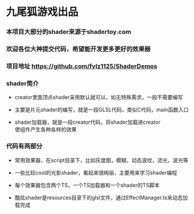 # 九尾狐游戏出品

### 本项目大部分的shader来源于shadertoy.com

### 欢迎各位大神提交代码，希望能开发更多更好的效果器

### 项目地址 https://github.com/fylz1125/ShaderDemos

### shader简介

- creator里面顶点shader采用默认就可以，如无特殊需求，一般不需要编写

- 主要是片元shader的编写，就是一段GLSL代码，类似C代码，main函数入口

- shader加载器，就是一段creator代码，将shader加载进creator<br>使组件产生各种各样的效果

### 代码有两部分
- 常用效果器，在script目录下，比如灰度图，模糊，动态波纹，流光，波光等

- 一些比较cool的光影shader，看起来很绚丽，主要用来学习shader编程

- 每个效果器包含两个TS，一个TS加载器和一个shader的TS脚本

- 酷炫shader是resources目录下的glsl文件，通过EffectManager.ts来动态加载完成




